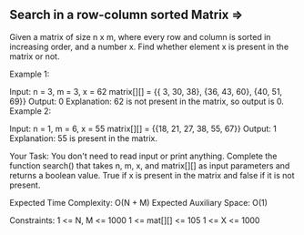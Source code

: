 Search in a row-column sorted Matrix  =>
-------------------------------------


Given a matrix of size n x m, where every row and column is sorted in increasing order, and a number x. Find whether element x is present in the matrix or not.

Example 1:

Input:
n = 3, m = 3, x = 62
matrix[][] = {{ 3, 30, 38},
              {36, 43, 60},
              {40, 51, 69}}
Output: 0
Explanation:
62 is not present in the matrix, 
so output is 0.
Example 2:

Input:
n = 1, m = 6, x = 55
matrix[][] = {{18, 21, 27, 38, 55, 67}}
Output: 1
Explanation: 55 is present in the matrix.

Your Task:
You don't need to read input or print anything. Complete the function search() that takes n, m, x, and matrix[][] as input parameters and returns a boolean value. True if x is present in the matrix and false if it is not present.

Expected Time Complexity: O(N + M)
Expected Auxiliary Space: O(1)

Constraints:
1 <= N, M <= 1000
1 <= mat[][] <= 105
1 <= X <= 1000

